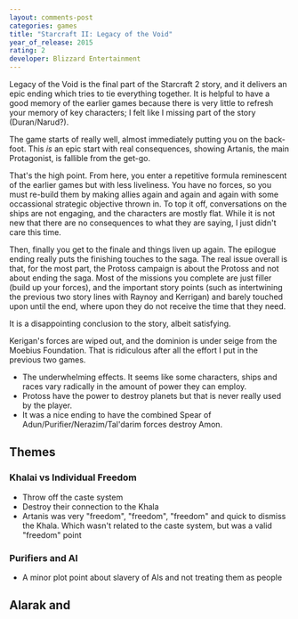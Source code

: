 ```yaml
---
layout: comments-post
categories: games
title: "Starcraft II: Legacy of the Void"
year_of_release: 2015
rating: 2
developer: Blizzard Entertainment
---
```


Legacy of the Void is the final part of the Starcraft 2 story, and it delivers an epic ending which tries to tie everything together. It is helpful to have a good memory of the earlier games because there is very little to refresh your memory of key characters; I felt like I missing part of the story (Duran/Narud?).

The game starts of really well, almost immediately putting you on the back-foot. This *is* an epic start with real consequences, showing Artanis, the main Protagonist, is fallible from the get-go.

That's the high point. From here, you enter a repetitive formula reminescent of the earlier games but with less liveliness. You have no forces, so you must re-build them by making allies again and again and again with some occassional strategic objective thrown in. To top it off, conversations on the ships are not engaging, and the characters are mostly flat. While it is not new that there are no consequences to what they are saying, I just didn't care this time.

Then, finally you get to the finale and things liven up again. The epilogue ending really puts the finishing touches to the saga. The real issue overall is that, for the most part, the Protoss campaign is about the Protoss and not about ending the saga. Most of the missions you complete are just filler (build up your forces), and the important story points (such as intertwining the previous two story lines with Raynoy and Kerrigan) and barely touched upon until the end, where upon they do not receive the time that they need.

It is a disappointing conclusion to the story, albeit satisfying.

Kerigan's forces are wiped out, and the dominion is under seige from the Moebius Foundation. That is ridiculous after all the effort I put in the previous two games.

- The underwhelming effects. It seems like some characters, ships and races vary radically in the amount of power they can employ.
- Protoss have the power to destroy planets but that is never really used by the player.
- It was a nice ending to have the combined Spear of Adun/Purifier/Nerazim/Tal'darim forces destroy Amon.

## Themes

### Khalai vs Individual Freedom

- Throw off the caste system
- Destroy their connection to the Khala
- Artanis was very "freedom", "freedom", "freedom" and quick to dismiss the Khala. Which wasn't related to the caste system, but was a valid "freedom" point

### Purifiers and AI

- A minor plot point about slavery of AIs and not treating them as people

## Alarak and
